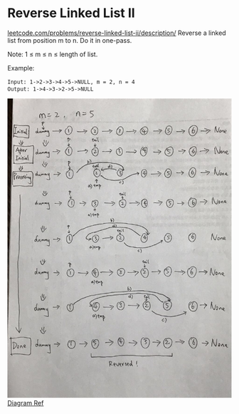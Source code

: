 # Reverse Linked List II
[leetcode.com/problems/reverse-linked-list-ii/description/](https://leetcode.com/problems/reverse-linked-list-ii/description/)
Reverse a linked list from position m to n. Do it in one-pass.

Note: 1 ≤ m ≤ n ≤ length of list.

Example:
```
Input: 1->2->3->4->5->NULL, m = 2, n = 4
Output: 1->4->3->2->5->NULL
```
![](../reverse-ll-2/1490008792563-reversed_linked_list.jpeg)
[Diagram Ref](https://leetcode.com/problems/reverse-linked-list-ii/discuss/30709/Talk-is-cheap-show-me-the-code-(and-DRAWING))

